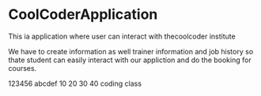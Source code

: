 # CoolCoderApplication
This ia application where user can interact with thecoolcoder institute

We have to create information as well trainer information and job history so thate student can easily interact
with our appliction and do the booking for courses.

123456
abcdef
10 20 30 40
coding
class

